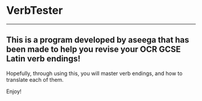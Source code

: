 # VerbTester
---
## This is a program developed by aseega that has been made to help you revise your OCR GCSE Latin verb endings!

Hopefully, through using this, you will master verb endings, and how to translate each of them. 

Enjoy!
